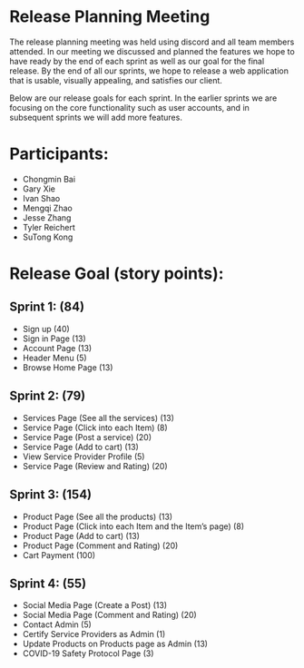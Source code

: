 # Release Planning Meeting
The release planning meeting was held using discord and all team members attended. In our meeting we discussed and planned the features we hope to have ready by the end of each sprint as well as our goal for the final release. By the end of all our sprints, we hope to release a web application that is usable, visually appealing, and satisfies our client. 

Below are our release goals for each sprint. In the earlier sprints we are focusing on the core functionality such as user accounts, and in subsequent sprints we will add more features.

# Participants:
- Chongmin Bai
- Gary Xie
- Ivan Shao
- Mengqi Zhao
- Jesse Zhang
- Tyler Reichert
- SuTong Kong

# Release Goal (story points):
## Sprint 1: (84)
- Sign up (40)
-  Sign in Page (13)
-  Account Page (13)
-  Header Menu (5)
- Browse Home Page (13)
## Sprint 2: (79)
- Services Page (See all the services) (13)
- Service Page (Click into each Item) (8)
- Service Page (Post a service) (20)
- Service Page (Add to cart) (13)
- View Service Provider Profile (5)
- Service Page (Review and Rating) (20)
## Sprint 3: (154)
- Product Page (See all the products) (13)
- Product Page (Click into each Item and the Item’s page) (8)
- Product Page (Add to cart) (13)
- Product Page (Comment and Rating) (20)
- Cart Payment (100)
## Sprint 4: (55)
- Social Media Page (Create a Post) (13)
- Social Media Page (Comment and Rating) (20)
- Contact Admin (5)
- Certify Service Providers as Admin (1)
- Update Products on Products page as Admin (13)
- COVID-19 Safety Protocol Page (3)
